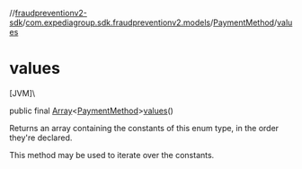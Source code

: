 //[fraudpreventionv2-sdk](../../../index.md)/[com.expediagroup.sdk.fraudpreventionv2.models](../index.md)/[PaymentMethod](index.md)/[values](values.md)

# values

[JVM]\

public final [Array](https://kotlinlang.org/api/latest/jvm/stdlib/kotlin/-array/index.html)&lt;[PaymentMethod](index.md)&gt;[values](values.md)()

Returns an array containing the constants of this enum type, in the order they're declared.

This method may be used to iterate over the constants.
